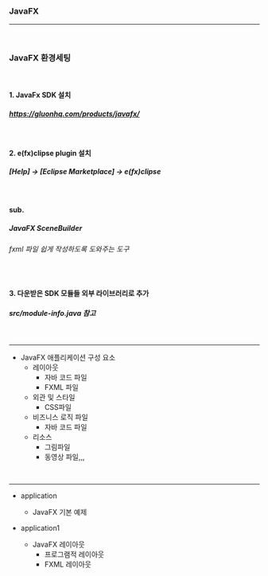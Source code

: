 ### JavaFX
---

<br>

### JavaFX 환경세팅
<br>

#### 1. JavaFx SDK 설치
##### https://gluonhq.com/products/javafx/
<br>

#### 2. e(fx)clipse plugin 설치
##### [Help] -> [Eclipse Marketplace] -> e(fx)clipse
<br>

#### sub.
##### JavaFX SceneBuilder
###### fxml 파일 쉽게 작성하도록 도와주는 도구
<br>

#### 3. 다운받은 SDK 모듈들 외부 라이브러리로 추가
##### src/module-info.java 참고


<br>

---
- JavaFX 애플리케이션 구성 요소
    - 레이아웃
        - 자바 코드 파일
        - FXML 파일
    - 외관 및 스타일
        - CSS파일
    - 비즈니스 로직 파일
        - 자바 코드 파일
    - 리소스
        - 그림파일
        - 동영상 파일,,,

<br>

---

- application
    - JavaFX 기본 예제

- application1
    - JavaFX 레이아웃
        - 프로그램적 레이아웃
        - FXML 레이아웃